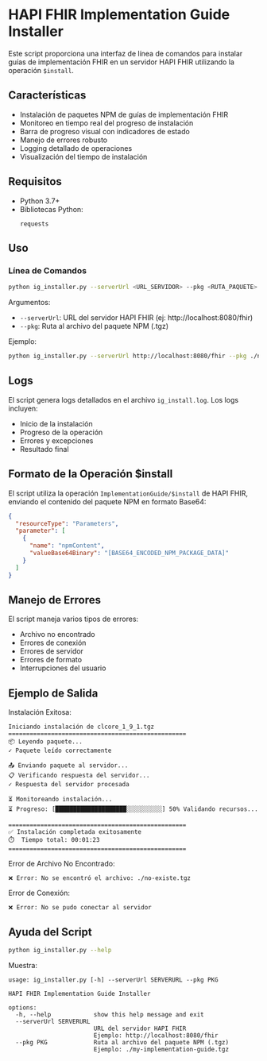 # HAPI FHIR Implementation Guide Installer

Este script proporciona una interfaz de línea de comandos para instalar guías de implementación FHIR en un servidor HAPI FHIR utilizando la operación `$install`.

## Características

- Instalación de paquetes NPM de guías de implementación FHIR
- Monitoreo en tiempo real del progreso de instalación
- Barra de progreso visual con indicadores de estado
- Manejo de errores robusto
- Logging detallado de operaciones
- Visualización del tiempo de instalación

## Requisitos

- Python 3.7+
- Bibliotecas Python:
  ```
  requests
  ```

## Uso

### Línea de Comandos

```bash
python ig_installer.py --serverUrl <URL_SERVIDOR> --pkg <RUTA_PAQUETE>
```

Argumentos:

- `--serverUrl`: URL del servidor HAPI FHIR (ej: http://localhost:8080/fhir)
- `--pkg`: Ruta al archivo del paquete NPM (.tgz)

Ejemplo:

```bash
python ig_installer.py --serverUrl http://localhost:8080/fhir --pkg ./npm/clcore_1_9_1.tgz
```

## Logs

El script genera logs detallados en el archivo `ig_install.log`. Los logs incluyen:

- Inicio de la instalación
- Progreso de la operación
- Errores y excepciones
- Resultado final

## Formato de la Operación $install

El script utiliza la operación `ImplementationGuide/$install` de HAPI FHIR, enviando el contenido del paquete NPM en formato Base64:

```json
{
  "resourceType": "Parameters",
  "parameter": [
    {
      "name": "npmContent",
      "valueBase64Binary": "[BASE64_ENCODED_NPM_PACKAGE_DATA]"
    }
  ]
}
```

## Manejo de Errores

El script maneja varios tipos de errores:

- Archivo no encontrado
- Errores de conexión
- Errores de servidor
- Errores de formato
- Interrupciones del usuario

## Ejemplo de Salida

Instalación Exitosa:

```
Iniciando instalación de clcore_1_9_1.tgz
==================================================
📦 Leyendo paquete...
✓ Paquete leído correctamente

📤 Enviando paquete al servidor...
📋 Verificando respuesta del servidor...
✓ Respuesta del servidor procesada

⏳ Monitoreando instalación...
⏳ Progreso: [████████████████████░░░░░░░░░░] 50% Validando recursos...

==================================================
✅ Instalación completada exitosamente
⏱️  Tiempo total: 00:01:23
==================================================
```

Error de Archivo No Encontrado:

```
❌ Error: No se encontró el archivo: ./no-existe.tgz
```

Error de Conexión:

```
❌ Error: No se pudo conectar al servidor
```

## Ayuda del Script

```bash
python ig_installer.py --help
```

Muestra:

```
usage: ig_installer.py [-h] --serverUrl SERVERURL --pkg PKG

HAPI FHIR Implementation Guide Installer

options:
  -h, --help            show this help message and exit
  --serverUrl SERVERURL
                        URL del servidor HAPI FHIR
                        Ejemplo: http://localhost:8080/fhir
  --pkg PKG             Ruta al archivo del paquete NPM (.tgz)
                        Ejemplo: ./my-implementation-guide.tgz
```
